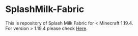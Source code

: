 # SplashMilk-Fabric
This is repository of Splash Milk Fabric for < Minecraft 1.19.4.  
For version > 1.19.4 please check [Here](https://github.com/DragonsPlusMinecraft/SplashMilk).

